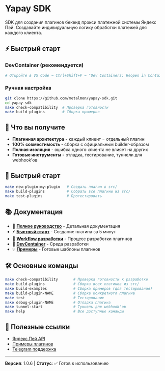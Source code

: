 # Yapay SDK

SDK для создания плагинов бекенд прокси платежной системы Яндекс Пэй.
Создавайте индивидуальную логику обработки платежей для каждого клиента.

## ⚡ Быстрый старт

### DevContainer (рекомендуется)
```bash
# Откройте в VS Code → Ctrl+Shift+P → "Dev Containers: Reopen in Container"
```

### Ручная настройка
```bash
git clone https://github.com/metalmon/yapay-sdk.git
cd yapay-sdk
make check-compatibility  # Проверка готовности
make build-plugins        # Сборка примеров
```

## 🎯 Что вы получите

- **Плагинная архитектура** - каждый клиент = отдельный плагин
- **100% совместимость** - сборка с официальным builder-образом
- **Полная изоляция** - ошибка одного клиента не влияет на других
- **Готовые инструменты** - отладка, тестирование, туннели для webhook'ов

## 🚀 Быстрый старт

```bash
make new-plugin-my-plugin   # Создать плагин в src/
make build-plugins          # Собрать все плагины из src/
make test-plugins           # Протестировать
```

## 📚 Документация

- 📖 **[Полное руководство](docs/README.md)** - Детальная документация
- ⚡ **[Быстрый старт](QUICK_START.md)** - Создание плагина за 5 минут
- 🔄 **[Workflow разработки](docs/development/workflow.md)** - Процесс разработки плагинов
- 🐳 **[DevContainer](docs/development/dev-container.md)** - Среда разработки
- 💡 **[Примеры](examples/)** - Готовые шаблоны плагинов

## 🛠️ Основные команды

```bash
make check-compatibility       # Проверка готовности к разработке
make build-plugins             # Сборка всех плагинов из src/
make build-examples            # Сборка примеров (для тестирования)
make build-plugin-NAME         # Сборка конкретного плагина
make test                      # Тестирование
make debug-plugin-NAME         # Отладка плагина
make tunnel-start              # Туннель для webhook'ов
make help                      # Все доступные команды
```

## 🔗 Полезные ссылки

- [Яндекс.Пей API](https://pay.yandex.ru/docs/ru/custom/backend/merchant-api/index)
- [Примеры плагинов](examples/)
- [Telegram поддержка](https://t.me/metal_monkey)

---

**Версия**: 1.0.6 | **Статус**: ✅ Готов к использованию